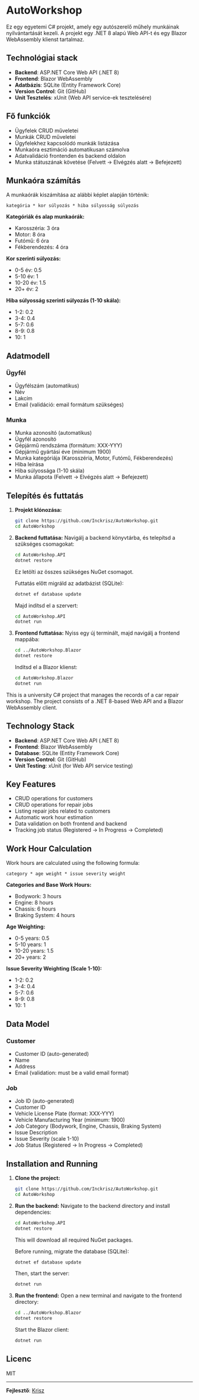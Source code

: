 # AutoWorkshop

Ez egy egyetemi C# projekt, amely egy autószerelő műhely munkáinak nyilvántartását kezeli. A projekt egy .NET 8 alapú Web API-t és egy Blazor WebAssembly klienst tartalmaz.

## Technológiai stack
- **Backend**: ASP.NET Core Web API (.NET 8)
- **Frontend**: Blazor WebAssembly
- **Adatbázis**: SQLite (Entity Framework Core)
- **Version Control**: Git (GitHub)
- **Unit Tesztelés**: xUnit (Web API service-ek tesztelésére)

## Fő funkciók
- Ügyfelek CRUD műveletei
- Munkák CRUD műveletei
- Ügyfelekhez kapcsolódó munkák listázása
- Munkaóra esztimáció automatikusan számolva
- Adatvalidáció frontenden és backend oldalon
- Munka státuszának követése (Felvett -> Elvégzés alatt -> Befejezett)

## Munkaóra számítás
A munkaórák kiszámítása az alábbi képlet alapján történik:
```
kategória * kor súlyozás * hiba súlyosság súlyozás
```

**Kategóriák és alap munkaórák:**
- Karosszéria: 3 óra
- Motor: 8 óra
- Futómű: 6 óra
- Fékberendezés: 4 óra

**Kor szerinti súlyozás:**
- 0-5 év: 0.5
- 5-10 év: 1
- 10-20 év: 1.5
- 20+ év: 2

**Hiba súlyosság szerinti súlyozás (1-10 skála):**
- 1-2: 0.2
- 3-4: 0.4
- 5-7: 0.6
- 8-9: 0.8
- 10: 1

## Adatmodell

### Ügyfél
- Ügyfélszám (automatikus)
- Név
- Lakcím
- Email (validáció: email formátum szükséges)

### Munka
- Munka azonosító (automatikus)
- Ügyfél azonosító
- Gépjármű rendszáma (formátum: XXX-YYY)
- Gépjármű gyártási éve (minimum 1900)
- Munka kategóriája (Karosszéria, Motor, Futómű, Fékberendezés)
- Hiba leírása
- Hiba súlyossága (1-10 skála)
- Munka állapota (Felvett -> Elvégzés alatt -> Befejezett)

## Telepítés és futtatás

1. **Projekt klónozása:**
   ```sh
   git clone https://github.com/Inckrisz/AutoWorkshop.git
   cd AutoWorkshop
   ```

2. **Backend futtatása:**
   Navigálj a backend könyvtárba, és telepítsd a szükséges csomagokat:

   ```sh
   cd AutoWorkshop.API
   dotnet restore
   ```
   Ez letölti az összes szükséges NuGet csomagot.
   
   Futtatás előtt migráld az adatbázist (SQLite):
   
   ```sh
   dotnet ef database update
   ```
   Majd indítsd el a szervert:

   ```sh
   cd AutoWorkshop.API
   dotnet run
   ```

3. **Frontend futtatása:**
   Nyiss egy új terminált, majd navigálj a frontend mappába:

   ```sh
   cd ../AutoWorkshop.Blazor
   dotnet restore
   ```
   Indítsd el a Blazor klienst:
    ```sh
   cd AutoWorkshop.Blazor
   dotnet run
   ```

This is a university C# project that manages the records of a car repair workshop. The project consists of a .NET 8-based Web API and a Blazor WebAssembly client.

## Technology Stack
- **Backend**: ASP.NET Core Web API (.NET 8)
- **Frontend**: Blazor WebAssembly
- **Database**: SQLite (Entity Framework Core)
- **Version Control**: Git (GitHub)
- **Unit Testing**: xUnit (for Web API service testing)

## Key Features
- CRUD operations for customers
- CRUD operations for repair jobs
- Listing repair jobs related to customers
- Automatic work hour estimation
- Data validation on both frontend and backend
- Tracking job status (Registered -> In Progress -> Completed)

## Work Hour Calculation
Work hours are calculated using the following formula:
```plaintext
category * age weight * issue severity weight
```

**Categories and Base Work Hours:**
- Bodywork: 3 hours
- Engine: 8 hours
- Chassis: 6 hours
- Braking System: 4 hours

**Age Weighting:**
- 0-5 years: 0.5
- 5-10 years: 1
- 10-20 years: 1.5
- 20+ years: 2

**Issue Severity Weighting (Scale 1-10):**
- 1-2: 0.2
- 3-4: 0.4
- 5-7: 0.6
- 8-9: 0.8
- 10: 1

## Data Model

### Customer
- Customer ID (auto-generated)
- Name
- Address
- Email (validation: must be a valid email format)

### Job
- Job ID (auto-generated)
- Customer ID
- Vehicle License Plate (format: XXX-YYY)
- Vehicle Manufacturing Year (minimum: 1900)
- Job Category (Bodywork, Engine, Chassis, Braking System)
- Issue Description
- Issue Severity (scale 1-10)
- Job Status (Registered -> In Progress -> Completed)

## Installation and Running

1. **Clone the project:**
   ```sh
   git clone https://github.com/Inckrisz/AutoWorkshop.git
   cd AutoWorkshop
   ```

2. **Run the backend:**
   Navigate to the backend directory and install dependencies:

   ```sh
   cd AutoWorkshop.API
   dotnet restore
   ```
   This will download all required NuGet packages.
   
   Before running, migrate the database (SQLite):
   
   ```sh
   dotnet ef database update
   ```
   Then, start the server:
   
   ```sh
   dotnet run
   ```

3. **Run the frontend:**
   Open a new terminal and navigate to the frontend directory:

   ```sh
   cd ../AutoWorkshop.Blazor
   dotnet restore
   ```
   Start the Blazor client:
   ```sh
   dotnet run
   ```

## Licenc
MIT

---

**Fejlesztő**: [Krisz](https://github.com/Inckrisz)
